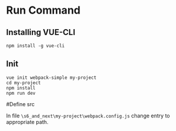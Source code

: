 # Run Command

## Installing VUE-CLI

```
npm install -g vue-cli
```     

## Init

```
vue init webpack-simple my-project
cd my-project
npm install
npm run dev
```

#Define src

In file ```\s6_and_next\my-project\webpack.config.js```
change entry to appropriate path.